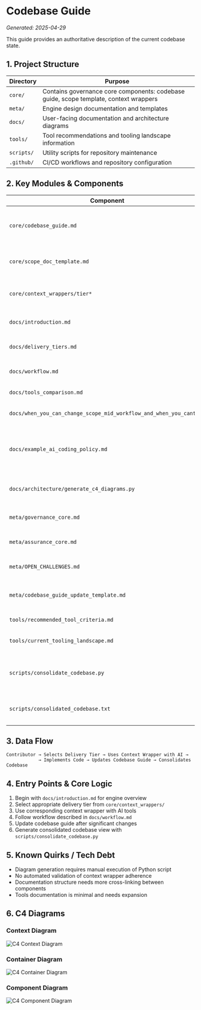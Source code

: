 # Codebase Guide

*Generated: 2025-04-29*

This guide provides an authoritative description of the current codebase state.

## 1. Project Structure

| Directory | Purpose |
|-----------|---------|
| `core/` | Contains governance core components: codebase guide, scope template, context wrappers |
| `meta/` | Engine design documentation and templates |
| `docs/` | User-facing documentation and architecture diagrams |
| `tools/` | Tool recommendations and tooling landscape information |
| `scripts/` | Utility scripts for repository maintenance |
| `.github/` | CI/CD workflows and repository configuration |

## 2. Key Modules & Components

| Component | Purpose |
|-----------|---------|
| `core/codebase_guide.md` | Authoritative description of current codebase state |
| `core/scope_doc_template.md` | Template for creating versioned evolution plans |
| `core/context_wrappers/tier*` | Delivery tier-specific disciplinary controls (0-5) |
| `docs/introduction.md` | Engine onboarding documentation |
| `docs/delivery_tiers.md` | Progressive rigor model details |
| `docs/workflow.md` | Detailed workflow documentation |
| `docs/tools_comparison.md` | Comparison of available tools |
| `docs/when_you_can_change_scope_mid_workflow_and_when_you_cant.md` | Guidance on scope management |
| `docs/example_ai_coding_policy.md` | Template for ISO27001 and Cyber Essentials compliant AI coding policy |
| `docs/architecture/generate_c4_diagrams.py` | Script to generate architecture diagrams |
| `meta/governance_core.md` | Engine governance principles |
| `meta/assurance_core.md` | Assurance mechanisms documentation |
| `meta/OPEN_CHALLENGES.md` | Documentation of current challenges |
| `meta/codebase_guide_update_template.md` | Template for updating the codebase guide |
| `tools/recommended_tool_criteria.md` | Criteria for tool selection |
| `tools/current_tooling_landscape.md` | Overview of available AI tools |
| `scripts/consolidate_codebase.py` | Script to consolidate codebase into a single text file |
| `scripts/consolidated_codebase.txt` | Consolidated view of the entire codebase |

## 3. Data Flow

```
Contributor → Selects Delivery Tier → Uses Context Wrapper with AI →
            → Implements Code → Updates Codebase Guide → Consolidates Codebase
```

## 4. Entry Points & Core Logic

1. Begin with `docs/introduction.md` for engine overview
2. Select appropriate delivery tier from `core/context_wrappers/`
3. Use corresponding context wrapper with AI tools
4. Follow workflow described in `docs/workflow.md`
5. Update codebase guide after significant changes
6. Generate consolidated codebase view with `scripts/consolidate_codebase.py`

## 5. Known Quirks / Tech Debt

- Diagram generation requires manual execution of Python script
- No automated validation of context wrapper adherence
- Documentation structure needs more cross-linking between components
- Tools documentation is minimal and needs expansion

## 6. C4 Diagrams

### Context Diagram

![C4 Context Diagram](../docs/architecture/c4_context.png)

### Container Diagram

![C4 Container Diagram](../docs/architecture/c4_container.png)

### Component Diagram

![C4 Component Diagram](../docs/architecture/c4_component.png)